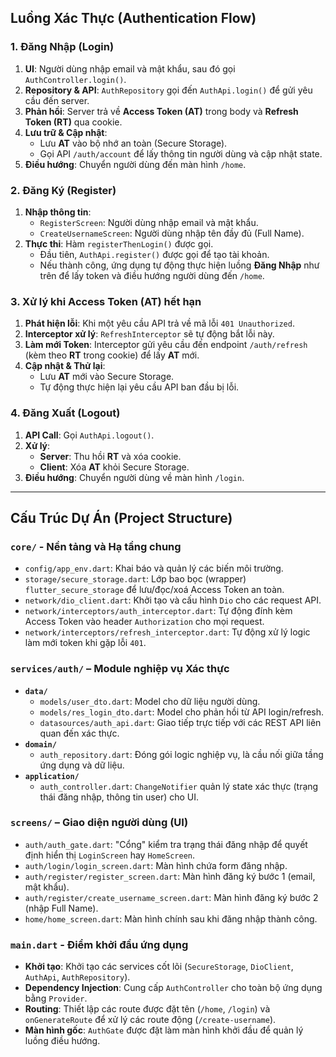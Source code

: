 ## Luồng Xác Thực (Authentication Flow)
### 1. Đăng Nhập (Login)

1.  **UI**: Người dùng nhập email và mật khẩu, sau đó gọi `AuthController.login()`.
2.  **Repository & API**: `AuthRepository` gọi đến `AuthApi.login()` để gửi yêu cầu đến server.
3.  **Phản hồi**: Server trả về **Access Token (AT)** trong body và **Refresh Token (RT)** qua cookie.
4.  **Lưu trữ & Cập nhật**:
    * Lưu **AT** vào bộ nhớ an toàn (Secure Storage).
    * Gọi API `/auth/account` để lấy thông tin người dùng và cập nhật state.
5.  **Điều hướng**: Chuyển người dùng đến màn hình `/home`.

### 2. Đăng Ký (Register)

1.  **Nhập thông tin**:
    * `RegisterScreen`: Người dùng nhập email và mật khẩu.
    * `CreateUsernameScreen`: Người dùng nhập tên đầy đủ (Full Name).
2.  **Thực thi**: Hàm `registerThenLogin()` được gọi.
    * Đầu tiên, `AuthApi.register()` được gọi để tạo tài khoản.
    * Nếu thành công, ứng dụng tự động thực hiện luồng **Đăng Nhập** như trên để lấy token và điều hướng người dùng đến `/home`.

### 3. Xử lý khi Access Token (AT) hết hạn

1.  **Phát hiện lỗi**: Khi một yêu cầu API trả về mã lỗi `401 Unauthorized`.
2.  **Interceptor xử lý**: `RefreshInterceptor` sẽ tự động bắt lỗi này.
3.  **Làm mới Token**: Interceptor gửi yêu cầu đến endpoint `/auth/refresh` (kèm theo **RT** trong cookie) để lấy **AT** mới.
4.  **Cập nhật & Thử lại**:
    * Lưu **AT** mới vào Secure Storage.
    * Tự động thực hiện lại yêu cầu API ban đầu bị lỗi.

### 4. Đăng Xuất (Logout)

1.  **API Call**: Gọi `AuthApi.logout()`.
2.  **Xử lý**:
    * **Server**: Thu hồi **RT** và xóa cookie.
    * **Client**: Xóa **AT** khỏi Secure Storage.
3.  **Điều hướng**: Chuyển người dùng về màn hình `/login`.

---

## Cấu Trúc Dự Án (Project Structure)
### `core/` - Nền tảng và Hạ tầng chung

* `config/app_env.dart`: Khai báo và quản lý các biến môi trường.
* `storage/secure_storage.dart`: Lớp bao bọc (wrapper) `flutter_secure_storage` để lưu/đọc/xoá Access Token an toàn.
* `network/dio_client.dart`: Khởi tạo và cấu hình `Dio` cho các request API.
* `network/interceptors/auth_interceptor.dart`: Tự động đính kèm Access Token vào header `Authorization` cho mọi request.
* `network/interceptors/refresh_interceptor.dart`: Tự động xử lý logic làm mới token khi gặp lỗi `401`.

### `services/auth/` – Module nghiệp vụ Xác thực

* **`data/`**
    * `models/user_dto.dart`: Model cho dữ liệu người dùng.
    * `models/res_login_dto.dart`: Model cho phản hồi từ API login/refresh.
    * `datasources/auth_api.dart`: Giao tiếp trực tiếp với các REST API liên quan đến xác thực.
* **`domain/`**
    * `auth_repository.dart`: Đóng gói logic nghiệp vụ, là cầu nối giữa tầng ứng dụng và dữ liệu.
* **`application/`**
    * `auth_controller.dart`: `ChangeNotifier` quản lý state xác thực (trạng thái đăng nhập, thông tin user) cho UI.

### `screens/` – Giao diện người dùng (UI)

* `auth/auth_gate.dart`: "Cổng" kiểm tra trạng thái đăng nhập để quyết định hiển thị `LoginScreen` hay `HomeScreen`.
* `auth/login/login_screen.dart`: Màn hình chứa form đăng nhập.
* `auth/register/register_screen.dart`: Màn hình đăng ký bước 1 (email, mật khẩu).
* `auth/register/create_username_screen.dart`: Màn hình đăng ký bước 2 (nhập Full Name).
* `home/home_screen.dart`: Màn hình chính sau khi đăng nhập thành công.

### `main.dart` - Điểm khởi đầu ứng dụng

* **Khởi tạo**: Khởi tạo các services cốt lõi (`SecureStorage`, `DioClient`, `AuthApi`, `AuthRepository`).
* **Dependency Injection**: Cung cấp `AuthController` cho toàn bộ ứng dụng bằng `Provider`.
* **Routing**: Thiết lập các route được đặt tên (`/home`, `/login`) và `onGenerateRoute` để xử lý các route động (`/create-username`).
* **Màn hình gốc**: `AuthGate` được đặt làm màn hình khởi đầu để quản lý luồng điều hướng.
